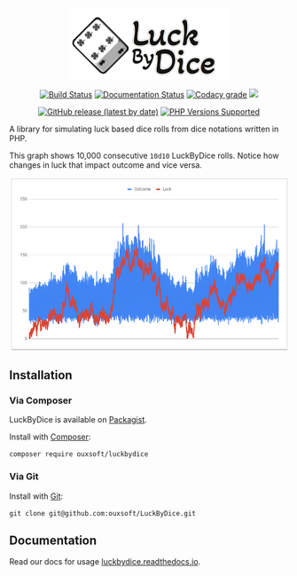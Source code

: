 <p align="center"><img src="https://raw.githubusercontent.com/ouxsoft/LuckByDice/main/docs/logo.png" alt="LuckByDice"/></p>

<p align="center">
<a href="https://travis-ci.com/github/ouxsoft/LuckByDice"><img src="https://travis-ci.com/ouxsoft/LuckByDice.svg?branch=main" alt="Build Status"></a>
<a href="https://luckbydice.readthedocs.io/en/latest/?badge=latest"><img src="https://readthedocs.org/projects/luckbydice/badge/?version=latest" alt="Documentation Status"></a>
<a href="https://app.codacy.com/gh/ouxsoft/LuckByDice?utm_source=github.com&utm_medium=referral&utm_content=ouxsoft/LuckByDice&utm_campaign=Badge_Grade"><img alt="Codacy grade" src="https://api.codacy.com/project/badge/Grade/582663c71dcf45ecbba3d61ab8f5e70c"></a>
<a href="https://codecov.io/gh/ouxsoft/LuckByDice">
  <img src="https://codecov.io/gh/ouxsoft/LuckByDice/branch/main/graph/badge.svg?token=XGN6H6MAUP"/>
</a>

</p>

<p align="center">
<a href="https://packagist.org/packages/ouxsoft/luckbydice"><img alt="GitHub release (latest by date)" src="https://img.shields.io/github/v/release/ouxsoft/luckbydice"></a>
<a href="#tada-php-support" title="PHP Versions Supported"><img alt="PHP Versions Supported" src="https://img.shields.io/badge/php-7.3%20to%208.0-777bb3.svg?logo=php&logoColor=white&labelColor=555555"></a>
</p>

A library for simulating luck based dice rolls from dice notations written in PHP.

This graph shows 10,000 consecutive `10d10` LuckByDice rolls. Notice how changes in luck that impact outcome and vice versa.
<p align="center"><img src="https://raw.githubusercontent.com/ouxsoft/LuckByDice/main/docs/statistics.png" alt="statistics"/></p>

## Installation


### Via Composer
LuckByDice is available on [Packagist](https://packagist.org/packages/ouxsoft/luckbydice).

Install with [Composer](https://getcomposer.org/download/):
```shell script
composer require ouxsoft/luckbydice
```

### Via Git
Install with [Git](https://git-scm.com/):
```shell script
git clone git@github.com:ouxsoft/LuckByDice.git
```

## Documentation
Read our docs for usage [luckbydice.readthedocs.io](https://luckbydice.readthedocs.io).
